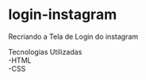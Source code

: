 # login-instagram
Recriando a Tela de Login do instagram

Tecnologias Utilizadas <br>
-HTML <br>
-CSS
